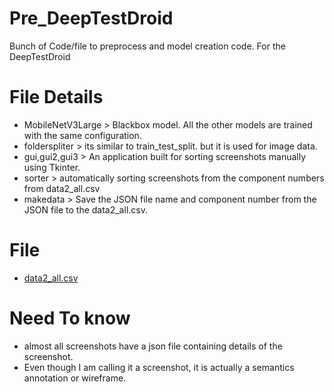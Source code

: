 # Pre_DeepTestDroid
Bunch of Code/file to preprocess and model creation code. For the DeepTestDroid

# File Details

- MobileNetV3Large > Blackbox model. All the other models are trained with the same configuration.
- folderspliter > its similar to train_test_split. but it is used for image data.
- gui,gui2,gui3 > An application built for sorting screenshots manually using Tkinter.
- sorter > automatically sorting screenshots from the component numbers from data2_all.csv
- makedata > Save the JSON file name and component number from the JSON file to the data2_all.csv.

# File
- [data2_all.csv](https://drive.google.com/file/d/1AKXhTL26EA8l_VxybinDiK7mb4xM8gkl/view?usp=sharing)

# Need To know
- almost all screenshots have a json file containing details of the screenshot.
- Even though I am calling it a screenshot, it is actually a semantics annotation or wireframe.
